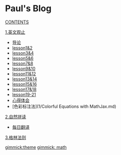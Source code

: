 # Paul's Blog

[CONTENTS](navigation.md)

[1.英文观止]()

*   [导论](1/导论.md)
*   [lesson1&amp;2](1/lesson1&amp;2.md)
*   [lesson3&amp;4](1/lesson3&amp;4.md)
*   [lesson5&amp;6](1/lesson5&amp;6.md)
*   [lesson7&amp;8](1/lesson7&amp;8.md)
*   [lesson9&amp;10](1/lesson9&amp;10.md)
*   [lesson11&amp;12](1/lesson11&amp;12.md)
*   [lesson13&amp;14](1/lesson13&amp;14.md)
*   [lesson15&amp;16](1/lesson15&amp;16.md)
*   [lesson17&amp;18](1/lesson17&amp;18.md)
*   [lesson19-21](1/lesson19-21.md)
*   [心得体会](1/心得体会.md)
*   [色彩标注法](1/Colorful Equations with MathJax.md)

[2.自然拼读]()

*   [每日翻译](2/每日翻译.md)

[3.格林法则]()

[gimmick:theme](yeti)
[gimmick: math]()

<script type="text/x-mathjax-config">
  MathJax.Hub.Config({
    tex2jax: {
      inlineMath: [ ['$','$'], ["\\(","\\)"] ],
      processEscapes: true
    }
  });
</script>

<script type="text/x-mathjax-config">
    MathJax.Hub.Config({
      tex2jax: {
        skipTags: ['script', 'noscript', 'style', 'textarea', 'pre', 'code']
      }
    });
</script>

<script type="text/x-mathjax-config">
    MathJax.Hub.Queue(function() {
        var all = MathJax.Hub.getAllJax(), i;
        for(i=0; i < all.length; i += 1) {
            all[i].SourceElement().parentNode.className += ' has-jax';
        }
    });
</script>

<script type="text/javascript"
   src="http://cdn.mathjax.org/mathjax/latest/MathJax.js?config=TeX-AMS-MML_HTMLorMML">
</script>

<script type="text/x-mathjax-config">
  MathJax.Hub.Config({ TeX: { extensions: ["color.js"] }});
</script>